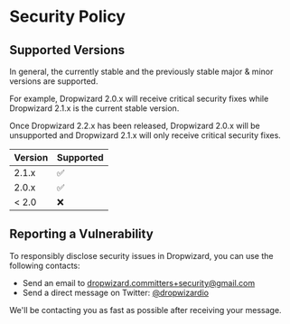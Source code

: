 # Security Policy

## Supported Versions

In general, the currently stable and the previously stable major & minor versions are supported.

For example, Dropwizard 2.0.x will receive critical security fixes while Dropwizard 2.1.x is the current stable version.

Once Dropwizard 2.2.x has been released, Dropwizard 2.0.x will be unsupported and Dropwizard 2.1.x will only receive critical security fixes.

| Version | Supported          |
| ------- | ------------------ |
| 2.1.x   | :white_check_mark: |
| 2.0.x   | :white_check_mark: |
| < 2.0   | :x:                |

## Reporting a Vulnerability

To responsibly disclose security issues in Dropwizard, you can use the following contacts:

* Send an email to dropwizard.committers+security@gmail.com
* Send a direct message on Twitter: [@dropwizardio](https://twitter.com/dropwizardio)

We'll be contacting you as fast as possible after receiving your message.
